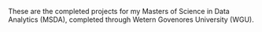 These are the completed projects for my Masters of Science in Data Analytics (MSDA), completed through Wetern Govenores University (WGU).
